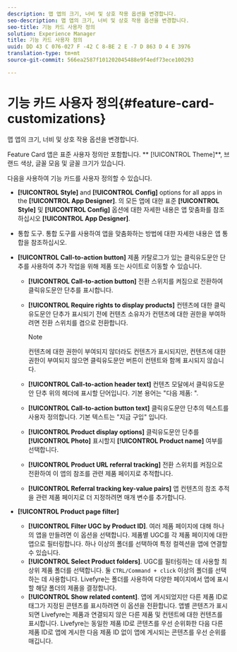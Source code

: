 ```yaml
---
description: 맵 앱의 크기, 너비 및 상호 작용 옵션을 변경합니다.
seo-description: 맵 앱의 크기, 너비 및 상호 작용 옵션을 변경합니다.
seo-title: 기능 카드 사용자 정의
solution: Experience Manager
title: 기능 카드 사용자 정의
uuid: DD 43 C 076-027 F -42 C 8-BE 2 E -7 D 863 D 4 E 3976
translation-type: tm+mt
source-git-commit: 566ea2587f101202045488e9f4edf73ece100293

---
```



# 기능 카드 사용자 정의{#feature-card-customizations}

맵 앱의 크기, 너비 및 상호 작용 옵션을 변경합니다.

<!-- 
r_feature_card_customization.dita
 -->

Feature Card 앱은 표준 사용자 정의만 포함합니다. ** [!UICONTROL Theme]**, 브랜드 색상, 글꼴 모음 및 글꼴 크기가 있습니다.

다음을 사용하여 기능 카드를 사용자 정의할 수 있습니다.

* **[!UICONTROL Style]** and **[!UICONTROL Config]** options for all apps in the **[!UICONTROL App Designer]**. 의 모든 앱에 대한 표준 **[!UICONTROL Style]** 및 **[!UICONTROL Config]** 옵션에 대한 자세한 내용은 앱 맞춤화를 참조하십시오 **[!UICONTROL App Designer]**.

* 통합 도구. 통합 도구를 사용하여 앱을 맞춤화하는 방법에 대한 자세한 내용은 앱 통합을 참조하십시오.
* **[!UICONTROL Call-to-action button]** 제품 카탈로그가 있는 클릭유도문안 단추를 사용하여 추가 작업을 위해 제품 또는 사이트로 이동할 수 있습니다.

   * **[!UICONTROL Call-to-action button]** 전환 스위치를 켜짐으로 전환하여 클릭유도문안 단추를 표시합니다.
   * **[!UICONTROL Require rights to display products]** 컨텐츠에 대한 클릭유도문안 단추가 표시되기 전에 컨텐츠 소유자가 컨텐츠에 대한 권한을 부여하려면 전환 스위치를 켬으로 전환합니다.

      >[!NOTE]
      >
      >컨텐츠에 대한 권한이 부여되지 않더라도 컨텐츠가 표시되지만, 컨텐츠에 대한 권한이 부여되지 않으면 클릭유도문안 버튼이 컨텐트와 함께 표시되지 않습니다.

   * **[!UICONTROL Call-to-action header text]** 컨텐츠 모달에서 클릭유도문안 단추 위의 헤더에 표시할 단어입니다. 기본 용어는 "다음 제품: ".
   * **[!UICONTROL Call-to-action button text]** 클릭유도문안 단추의 텍스트를 사용자 정의합니다. 기본 텍스트는 "지금 구입" 입니다.
   * **[!UICONTROL Product display options]** 클릭유도문안 단추를 **[!UICONTROL Photo]** 표시할지 **[!UICONTROL Product name]** 여부를 선택합니다.
   * **[!UICONTROL Product URL referral tracking]** 전환 스위치를 켜짐으로 전환하여 이 앱의 참조를 관련 제품 페이지로 추적합니다.
   * **[!UICONTROL Referral tracking key-value pairs]** 앱 컨텐츠의 참조 추적을 관련 제품 페이지로 더 지정하려면 매개 변수를 추가합니다.

* **[!UICONTROL Product page filter]**

   * **[!UICONTROL Filter UGC by Product ID]**. 여러 제품 페이지에 대해 하나의 앱을 만들려면 이 옵션을 선택합니다. 제품별 UGC를 각 제품 페이지에 대한 앱으로 필터링합니다. 하나 이상의 폴더를 선택하여 특정 컬렉션을 앱에 연결할 수 있습니다.
   * **[!UICONTROL Select Product folders]**. UGC를 필터링하는 데 사용할 최상위 제품 폴더를 선택합니다. 둘 `CTRL/Command + click` 이상의 폴더를 선택하는 데 사용합니다. Livefyre는 폴더를 사용하여 다양한 페이지에서 앱에 표시할 해당 폴더의 제품을 결정합니다.
   * **[!UICONTROL Show related content]**. 앱에 게시되었지만 다른 제품 ID로 태그가 지정된 콘텐츠를 표시하려면 이 옵션을 전환합니다. 앱별 콘텐츠가 표시되면 Livefyre는 제품과 연결되지 않은 다른 제품 및 컨텐트에 대한 컨텐츠를 표시합니다. Livefyre는 동일한 제품 ID로 콘텐츠를 우선 순위화한 다음 다른 제품 ID로 앱에 게시한 다음 제품 ID 없이 앱에 게시되는 콘텐츠를 우선 순위를 매깁니다.

